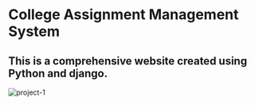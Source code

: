 # College Assignment Management System

## This is a comprehensive website created using Python and django.

![project-1](https://github.com/user-attachments/assets/ecf18d9e-c85f-4614-a95d-72c17e56e4fe)
